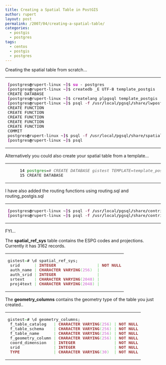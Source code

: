 ```yaml
---
title: Creating a Spatial Table in PostGIS
author: rupert
layout: post
permalink: /2007/04/creating-a-spatial-table/
categories:
  - postgis
  - postgres
tags:
  - centos
  - postgis
  - postgres
---
```

Creating the spatial table from scratch&#8230;

<div class="wp_syntax">
  <table>
    <tr>
      <td class="code">
        <pre class="bash" style="font-family:monospace;"><span style="color: #7a0874; font-weight: bold;">&#91;</span>postgres<span style="color: #000000; font-weight: bold;">@</span>rupert-linux ~<span style="color: #7a0874; font-weight: bold;">&#93;</span>$ <span style="color: #c20cb9; font-weight: bold;">su</span> - postgres
<span style="color: #7a0874; font-weight: bold;">&#91;</span>postgres<span style="color: #000000; font-weight: bold;">@</span>rupert-linux ~<span style="color: #7a0874; font-weight: bold;">&#93;</span>$ createdb _E UTF-<span style="color: #000000;">8</span> template_postgis
CREATE DATABASE
<span style="color: #7a0874; font-weight: bold;">&#91;</span>postgres<span style="color: #000000; font-weight: bold;">@</span>rupert-linux ~<span style="color: #7a0874; font-weight: bold;">&#93;</span>$ createlang plpgsql template_postgis
<span style="color: #7a0874; font-weight: bold;">&#91;</span>postgres<span style="color: #000000; font-weight: bold;">@</span>rupert-linux ~<span style="color: #7a0874; font-weight: bold;">&#93;</span>$ psql <span style="color: #660033;">-f</span> <span style="color: #000000; font-weight: bold;">/</span>usr<span style="color: #000000; font-weight: bold;">/</span>local<span style="color: #000000; font-weight: bold;">/</span>pgsql<span style="color: #000000; font-weight: bold;">/</span>share<span style="color: #000000; font-weight: bold;">/</span>lwpostgis.sql <span style="color: #660033;">-d</span> template_postgis
CREATE FUNCTION
CREATE FUNCTION
CREATE FUNCTION
CREATE FUNCTION
CREATE FUNCTION
COMMIT
postgres<span style="color: #000000; font-weight: bold;">@</span>rupert-linux ~<span style="color: #7a0874; font-weight: bold;">&#93;</span>$ psql <span style="color: #660033;">-f</span> <span style="color: #000000; font-weight: bold;">/</span>usr<span style="color: #000000; font-weight: bold;">/</span>local<span style="color: #000000; font-weight: bold;">/</span>pgsql<span style="color: #000000; font-weight: bold;">/</span>share<span style="color: #000000; font-weight: bold;">/</span>spatial_ref_sys.sql <span style="color: #660033;">-d</span> template_postgis
<span style="color: #7a0874; font-weight: bold;">&#91;</span>postgres<span style="color: #000000; font-weight: bold;">@</span>rupert-linux ~<span style="color: #7a0874; font-weight: bold;">&#93;</span>$ psql</pre>
      </td>
    </tr>
  </table>
</div>

Alternatively you could also create your spatial table from a template&#8230;

<div class="wp_syntax">
  <table>
    <tr>
      <td class="code">
        <pre class="bash" style="font-family:monospace;">     <span style="color: #000000;">14</span> <span style="color: #007800;">postgres</span>=<span style="color: #666666; font-style: italic;"># CREATE DATABASE gistest TEMPLATE=template_postgis;</span>
     <span style="color: #000000;">15</span> CREATE DATABASE</pre>
      </td>
    </tr>
  </table>
</div>

I have also added the routing functions using routing.sql and routing_postgis.sql

<div class="wp_syntax">
  <table>
    <tr>
      <td class="code">
        <pre class="bash" style="font-family:monospace;"><span style="color: #7a0874; font-weight: bold;">&#91;</span>postgres<span style="color: #000000; font-weight: bold;">@</span>rupert-linux ~<span style="color: #7a0874; font-weight: bold;">&#93;</span>$ psql <span style="color: #660033;">-f</span> <span style="color: #000000; font-weight: bold;">/</span>usr<span style="color: #000000; font-weight: bold;">/</span>local<span style="color: #000000; font-weight: bold;">/</span>pgsql<span style="color: #000000; font-weight: bold;">/</span>share<span style="color: #000000; font-weight: bold;">/</span>contrib<span style="color: #000000; font-weight: bold;">/</span>routing.sql <span style="color: #660033;">-d</span> template_postgis
<span style="color: #7a0874; font-weight: bold;">&#91;</span>postgres<span style="color: #000000; font-weight: bold;">@</span>rupert-linux ~<span style="color: #7a0874; font-weight: bold;">&#93;</span>$ psql <span style="color: #660033;">-f</span> <span style="color: #000000; font-weight: bold;">/</span>usr<span style="color: #000000; font-weight: bold;">/</span>local<span style="color: #000000; font-weight: bold;">/</span>pgsql<span style="color: #000000; font-weight: bold;">/</span>share<span style="color: #000000; font-weight: bold;">/</span>contrib<span style="color: #000000; font-weight: bold;">/</span>routing_postgis.sql <span style="color: #660033;">-d</span> template_postgis</pre>
      </td>
    </tr>
  </table>
</div>

FYI&#8230;

The **spatial\_ref\_sys** table contains the ESPG codes and projections. Currently it has 3162 records.

<div class="wp_syntax">
  <table>
    <tr>
      <td class="code">
        <pre class="sql" style="font-family:monospace;">gistest<span style="color: #66cc66;">=</span># \d spatial_ref_sys;
 srid      <span style="color: #66cc66;">|</span> <span style="color: #993333; font-weight: bold;">INTEGER</span>                 <span style="color: #66cc66;">|</span> <span style="color: #993333; font-weight: bold;">NOT</span> <span style="color: #993333; font-weight: bold;">NULL</span>
 auth_name <span style="color: #66cc66;">|</span> <span style="color: #993333; font-weight: bold;">CHARACTER</span> <span style="color: #993333; font-weight: bold;">VARYING</span><span style="color: #66cc66;">&#40;</span><span style="color: #cc66cc;">256</span><span style="color: #66cc66;">&#41;</span>  <span style="color: #66cc66;">|</span>
 auth_srid <span style="color: #66cc66;">|</span> <span style="color: #993333; font-weight: bold;">INTEGER</span>                 <span style="color: #66cc66;">|</span>
 srtext    <span style="color: #66cc66;">|</span> <span style="color: #993333; font-weight: bold;">CHARACTER</span> <span style="color: #993333; font-weight: bold;">VARYING</span><span style="color: #66cc66;">&#40;</span><span style="color: #cc66cc;">2048</span><span style="color: #66cc66;">&#41;</span> <span style="color: #66cc66;">|</span>
 proj4text <span style="color: #66cc66;">|</span> <span style="color: #993333; font-weight: bold;">CHARACTER</span> <span style="color: #993333; font-weight: bold;">VARYING</span><span style="color: #66cc66;">&#40;</span><span style="color: #cc66cc;">2048</span><span style="color: #66cc66;">&#41;</span> <span style="color: #66cc66;">|</span></pre>
      </td>
    </tr>
  </table>
</div>

The **geometry_columns** contains the geometry type of the table you just created..

<div class="wp_syntax">
  <table>
    <tr>
      <td class="code">
        <pre class="sql" style="font-family:monospace;">gistest<span style="color: #66cc66;">=</span># \d geometry_columns;
 f_table_catalog   <span style="color: #66cc66;">|</span> <span style="color: #993333; font-weight: bold;">CHARACTER</span> <span style="color: #993333; font-weight: bold;">VARYING</span><span style="color: #66cc66;">&#40;</span><span style="color: #cc66cc;">256</span><span style="color: #66cc66;">&#41;</span> <span style="color: #66cc66;">|</span> <span style="color: #993333; font-weight: bold;">NOT</span> <span style="color: #993333; font-weight: bold;">NULL</span>
 f_table_schema    <span style="color: #66cc66;">|</span> <span style="color: #993333; font-weight: bold;">CHARACTER</span> <span style="color: #993333; font-weight: bold;">VARYING</span><span style="color: #66cc66;">&#40;</span><span style="color: #cc66cc;">256</span><span style="color: #66cc66;">&#41;</span> <span style="color: #66cc66;">|</span> <span style="color: #993333; font-weight: bold;">NOT</span> <span style="color: #993333; font-weight: bold;">NULL</span>
 f_table_name      <span style="color: #66cc66;">|</span> <span style="color: #993333; font-weight: bold;">CHARACTER</span> <span style="color: #993333; font-weight: bold;">VARYING</span><span style="color: #66cc66;">&#40;</span><span style="color: #cc66cc;">256</span><span style="color: #66cc66;">&#41;</span> <span style="color: #66cc66;">|</span> <span style="color: #993333; font-weight: bold;">NOT</span> <span style="color: #993333; font-weight: bold;">NULL</span>
 f_geometry_column <span style="color: #66cc66;">|</span> <span style="color: #993333; font-weight: bold;">CHARACTER</span> <span style="color: #993333; font-weight: bold;">VARYING</span><span style="color: #66cc66;">&#40;</span><span style="color: #cc66cc;">256</span><span style="color: #66cc66;">&#41;</span> <span style="color: #66cc66;">|</span> <span style="color: #993333; font-weight: bold;">NOT</span> <span style="color: #993333; font-weight: bold;">NULL</span>
 coord_dimension   <span style="color: #66cc66;">|</span> <span style="color: #993333; font-weight: bold;">INTEGER</span>                <span style="color: #66cc66;">|</span> <span style="color: #993333; font-weight: bold;">NOT</span> <span style="color: #993333; font-weight: bold;">NULL</span>
 srid              <span style="color: #66cc66;">|</span> <span style="color: #993333; font-weight: bold;">INTEGER</span>                <span style="color: #66cc66;">|</span> <span style="color: #993333; font-weight: bold;">NOT</span> <span style="color: #993333; font-weight: bold;">NULL</span>
 <span style="color: #993333; font-weight: bold;">TYPE</span>              <span style="color: #66cc66;">|</span> <span style="color: #993333; font-weight: bold;">CHARACTER</span> <span style="color: #993333; font-weight: bold;">VARYING</span><span style="color: #66cc66;">&#40;</span><span style="color: #cc66cc;">30</span><span style="color: #66cc66;">&#41;</span>  <span style="color: #66cc66;">|</span> <span style="color: #993333; font-weight: bold;">NOT</span> <span style="color: #993333; font-weight: bold;">NULL</span></pre>
      </td>
    </tr>
  </table>
</div>